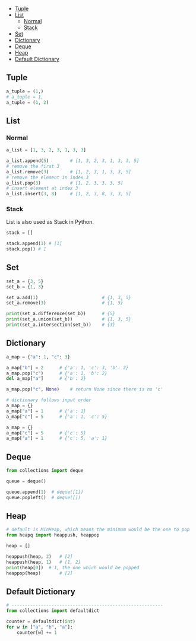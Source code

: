 
- [Tuple](#tuple)
- [List](#list)
  - [Normal](#normal)
  - [Stack](#stack)
- [Set](#set)
- [Dictionary](#dictionary)
- [Deque](#deque)
- [Heap](#heap)
- [Default Dictionary](#default-dictionary)


## Tuple
```py
a_tuple = (1,)
# a_tuple = 1,
a_tuple = (1, 2)
```


## List
### Normal
```py
a_list = [1, 3, 2, 3, 1, 3, 3]

a_list.append(5)        # [1, 3, 2, 3, 1, 3, 3, 5]
# remove the first 3
a_list.remove(3)        # [1, 2, 3, 1, 3, 3, 5]
# remove the element in index 3
a_list.pop(3)           # [1, 2, 3, 3, 3, 5]
# insert element at index 3
a_list.insert(3, 8)     # [1, 2, 3, 8, 3, 3, 5]
```

### Stack
List is also used as Stack in Python.
```py
stack = []

stack.append(1) # [1]
stack.pop() # 1
```

## Set
```py
set_a = {3, 5}
set_b = {1, 3}

set_a.add(1)                        # {1, 3, 5}
set_a.remove(3)                     # {1, 5}

print(set_a.difference(set_b))      # {5}
print(set_a.union(set_b))           # {1, 3, 5}
print(set_a.intersection(set_b))    # {3}
```


## Dictionary
```py
a_map = {"a": 1, "c": 3}

a_map["b"] = 2      # {'a': 1, 'c': 3, 'b': 2}
a_map.pop("c")      # {'a': 1, 'b': 2}
del a_map["a"]      # {'b': 2}

a_map.pop("c", None)    # return None since there is no 'c'

# dictionary follows input order
a_map = {}
a_map["a"] = 1      # {'a': 1}
a_map["c"] = 5      # {'a': 1, 'c': 5}

a_map = {}
a_map["c"] = 5      # {'c': 5}
a_map["a"] = 1      # {'c': 5, 'a': 1}
```


## Deque
```py
from collections import deque

queue = deque()

queue.append(1)  # deque([1])
queue.popleft()  # deque([])
```



## Heap
```py
# default is MinHeap, which means the minimum would be the one to pop
from heapq import heappush, heappop

heap = []

heappush(heap, 2)   # [2]
heappush(heap, 1)   # [1, 2]
print(heap[0])  # 1, the one which would be popped
heappop(heap)       # [2]
```



## Default Dictionary
```py
# ---------------------------------------------------------
from collections import defaultdict

counter = defaultdict(int)
for w in ["a", "b", "a"]:
    counter[w] += 1
```
